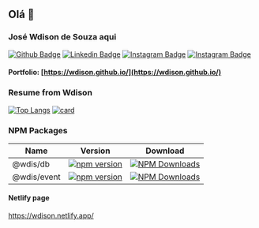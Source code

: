 ## Olá 👋
### José Wdison de Souza aqui
[![Github Badge](https://img.shields.io/badge/-Github-000?style=flat-square&logo=Github&logoColor=white&link=https://github.com/wdison)](https://github.com/wdison)
[![Linkedin Badge](https://img.shields.io/badge/-LinkedIn-blue?style=flat-square&logo=Linkedin&logoColor=white&link=https://www.linkedin.com/in/wdison/)](https://www.linkedin.com/in/wdison)
[![Instagram Badge](https://img.shields.io/badge/Instagram-E4405F?style=flat-square&logo=instagram&logoColor=white&link=https://www.instagram.com/josewdison/)](https://www.instagram.com/josewdison/)
[![Instagram Badge](https://img.shields.io/badge/Npm-red?style=flat-square&logo=npm&logoColor=white&link=https://www.npmjs.com/~wdison)](https://www.npmjs.com/~wdison)
#### Portfolio: [https://wdison.github.io/](https://wdison.github.io/)
### Resume from Wdison
[![Top Langs](https://github-readme-stats.vercel.app/api/top-langs/?username=wdison&layout=pie&theme=default)](https://github.com/wdison)
[![card](https://github-readme-stats.vercel.app/api?username=wdison&theme=default&show_icons=true&show=reviews,discussions_started,discussions_answered,prs_merged,prs_merged_percentage&rank_icon=github)](https://github.com/wdison)
### NPM Packages
| Name | Version | Download |
| ------------- | ------------- | ------------- |
| @wdis/db | [![npm version](https://img.shields.io/npm/v/@wdis/db.svg?style=flat-square)](https://www.npmjs.com/package/@wdis/db) | [![NPM Downloads](https://img.shields.io/npm/dm/@wdis/db.svg?style=flat-square)](http://npm-stat.com/charts.html?package=@wdis/db&from=2023-12-01) |
| @wdis/event | [![npm version](https://img.shields.io/npm/v/@wdis/event.svg?style=flat-square)](https://www.npmjs.com/package/@wdis/event) | [![NPM Downloads](https://img.shields.io/npm/dm/@wdis/event.svg?style=flat-square)](http://npm-stat.com/charts.html?package=@wdis/event&from=2023-12-01) |
#### Netlify page
https://wdison.netlify.app/
<!--
**wdison/wdison** is a ✨ _special_ ✨ repository because its `README.md` (this file) appears on your GitHub profile.

Here are some ideas to get you started:

- 🔭 I’m currently working on ...
- 🌱 I’m currently learning ...
- 👯 I’m looking to collaborate on ...
- 🤔 I’m looking for help with ...
- 💬 Ask me about ...
- 📫 How to reach me: ...
- 😄 Pronouns: ...
- ⚡ Fun fact: ...
-->
